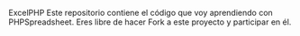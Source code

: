 ExcelPHP
Este repositorio contiene el código que voy aprendiendo con PHPSpreadsheet. 
Eres libre de hacer Fork a este proyecto y participar en él.
